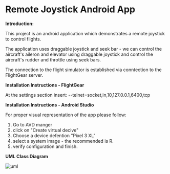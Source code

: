 # Remote Joystick Android App

**Introduction:**

This project is an android application which demonstrates a remote joystick to control flights.

The application uses draggable joystick and seek bar - we can control the aircraft's aileron and elevator using draggable joystick and control the aircraft's rudder and throttle using seek bars.

The connection to the flight simulator is established via conntection to the FlightGear server.

**Installation Instructions - FlightGear**

At the settings section insert:
--telnet=socket,in,10,127.0.0.1,6400,tcp

**Installation Instructions - Android Studio**

For proper visual representation of the app please follow:
1. Go to AVD manger 
2. click on "Create virtual decive" 
3. Choose a device defention "Pixel 3 XL" 
4. select a system image - the recommended is R. 
5. verify configuration and finish.






**UML Class Diagram**

![uml](https://lh3.googleusercontent.com/9s7pdFbWTk2QA_xjSAXfotQfzKOebGVqfqnlZsXhwGwTEoE8hgTphlmqzS7VC_OpLbMIM_M=s159)






